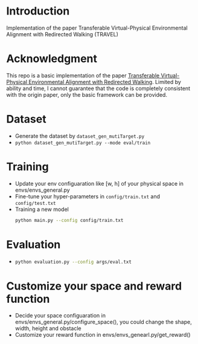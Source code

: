 # Introduction
Implementation of the paper Transferable Virtual-Physical Environmental Alignment with Redirected Walking (TRAVEL)

# Acknowledgment

This repo is a basic implementation of the paper [Transferable Virtual-Physical Environmental Alignment with Redirected Walking](https://ieeexplore.ieee.org/document/9961901/). Limited by ability and time, I cannot guarantee that the code is completely consistent with the origin paper, only the basic framework can be provided.

# Dataset
* Generate the dataset by ```dataset_gen_mutiTarget.py```
* ```python dataset_gen_mutiTarget.py --mode eval/train```

# Training
* Update your env configuaration like [w, h] of your physical space in envs/envs_general.py
* Fine-tune your hyper-parameters in ```config/train.txt``` and ```config/test.txt```
* Training a new model  
    ```bash
    python main.py --config config/train.txt
    ```
# Evaluation 
* ```bash
  python evaluation.py --config args/eval.txt
# Customize your space and reward function
* Decide your space configuaration in envs/envs_general.py/configure_space(), you could change the shape, width, height and obstacle
* Customize your reward function in envs/envs_genearl.py/get_reward()

